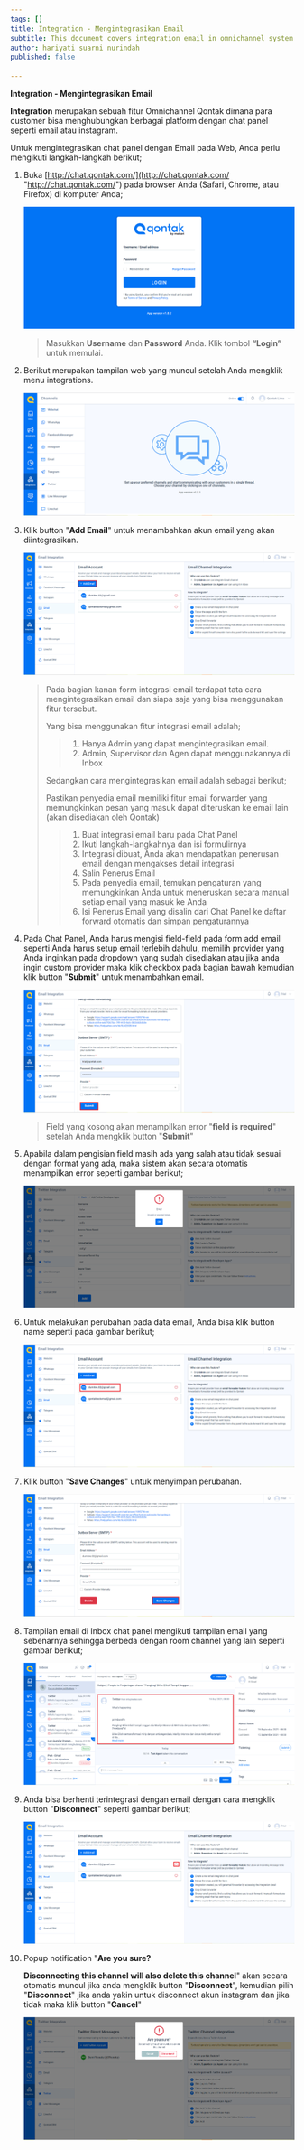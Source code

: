 ```yaml
---
tags: []
title: Integration - Mengintegrasikan Email
subtitle: This document covers integration email in omnichannel system
author: hariyati suarni nurindah
published: false

---
```

**Integration - Mengintegrasikan Email**

**Integration** merupakan sebuah fitur Omnichannel Qontak dimana para customer bisa menghubungkan berbagai platform dengan chat panel seperti email atau instagram.

Untuk mengintegrasikan chat panel dengan Email pada Web, Anda perlu mengikuti langkah-langkah berikut;

 1. Buka [http://chat.qontak.com/](http://chat.qontak.com/ "http://chat.qontak.com/") pada browser Anda (Safari, Chrome, atau Firefox) di komputer Anda;

    ![](/uploads/login-qontak-c.png)

    > Masukkan **Username** dan **Password** Anda. Klik tombol **“Login”** untuk memulai.
 2. Berikut merupakan tampilan web yang muncul setelah Anda mengklik menu integrations.

    ![](/uploads/integrasi.PNG)
 3. Klik button "**Add Email**" untuk menambahkan akun email yang akan diintegrasikan.

    ![](/uploads/email.PNG)

    > Pada bagian kanan form integrasi email terdapat tata cara mengintegrasikan email dan siapa saja yang bisa menggunakan fitur tersebut.
    >
    > Yang bisa menggunakan fitur integrasi email adalah;
    >
    > > 1. Hanya Admin yang dapat mengintegrasikan email.
    > > 2. Admin, Supervisor dan Agen dapat menggunakannya di Inbox
    >
    > Sedangkan cara mengintegrasikan email adalah sebagai berikut;
    >
    > Pastikan penyedia email memiliki fitur email forwarder yang memungkinkan pesan yang masuk dapat diteruskan ke email lain (akan disediakan oleh Qontak)
    >
    > > 1. Buat integrasi email baru pada Chat Panel
    > > 2. Ikuti langkah-langkahnya dan isi formulirnya
    > > 3. Integrasi dibuat, Anda akan mendapatkan penerusan email dengan mengakses detail integrasi
    > > 4. Salin Penerus Email
    > > 5. Pada penyedia email, temukan pengaturan yang memungkinkan Anda untuk meneruskan secara manual setiap email yang masuk ke Anda
    > > 6. Isi Penerus Email yang disalin dari Chat Panel ke daftar forward otomatis dan simpan pengaturannya
 4. Pada Chat Panel, Anda harus mengisi field-field pada form add email seperti Anda harus setup email terlebih dahulu, memilih provider yang Anda inginkan pada dropdown yang sudah disediakan atau jika anda ingin custom provider maka klik checkbox pada bagian bawah kemudian klik button "**Submit**" untuk menambahkan email. 

    ![](/uploads/email1.PNG)

    > Field yang kosong akan menampilkan error "**field is required**" setelah Anda mengklik button "**Submit**"
 5. Apabila dalam pengisian field masih ada yang salah atau tidak sesuai dengan format yang ada, maka sistem akan secara otomatis menampilkan error seperti gambar berikut;

    ![](/uploads/twitter7.PNG)
 6. Untuk melakukan perubahan pada data email, Anda bisa klik button name seperti pada gambar berikut;

    ![](/uploads/email5.PNG)
 7. Klik button "**Save Changes**" untuk menyimpan perubahan.

    ![](/uploads/email3.PNG)
 8. Tampilan email di Inbox chat panel mengikuti tampilan email yang sebenarnya sehingga berbeda dengan room channel yang lain seperti gambar berikut;

    ![](/uploads/email7.PNG)
 9. Anda bisa berhenti terintegrasi dengan email dengan cara mengklik button "**Disconnect**" seperti gambar berikut;

    ![](/uploads/email6.PNG)
10. Popup notification "**Are you sure?**

    **Disconnecting this channel will also delete this channel**" akan secara otomatis muncul jika anda mengklik button "**Disconnect**", kemudian pilih "**Disconnect**" jika anda yakin untuk disconnect akun instagram dan jika tidak maka klik button "**Cancel**"

    ![](/uploads/twitter6-1.PNG)